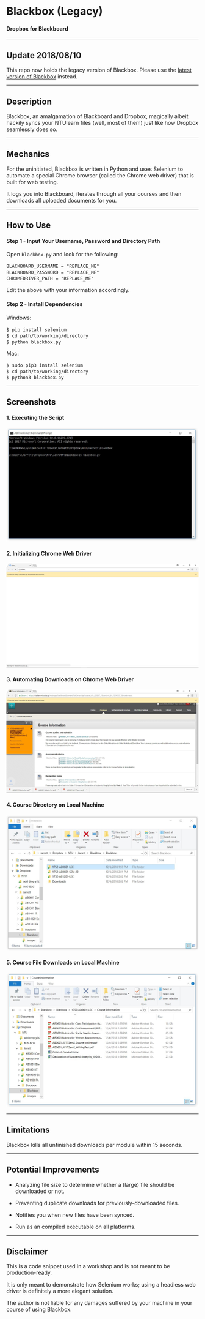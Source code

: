 # Blackbox (Legacy)
#### Dropbox for Blackboard

___

## **Update 2018/08/10**

This repo now holds the legacy version of Blackbox. Please use the [latest version of Blackbox](https://github.com/jarrettyeo/blackbox) instead.

___

## **Description**

Blackbox, an amalgamation of Blackboard and Dropbox, magically albeit hackily syncs your NTUlearn files (well, most of them) just like how Dropbox seamlessly does so.

___

## **Mechanics**

For the uninitiated, Blackbox is written in Python and uses Selenium to automate a special Chrome browser (called the Chrome web driver) that is built for web testing.

It logs you into Blackboard, iterates through all your courses and then downloads all uploaded documents for you.

___

## **How to Use**

#### Step 1 - Input Your Username, Password and Directory Path

Open ```blackbox.py``` and look for the following:

```
BLACKBOARD_USERNAME = "REPLACE_ME"
BLACKBOARD_PASSWORD = "REPLACE_ME"
CHROMEDRIVER_PATH = "REPLACE_ME"
```

Edit the above with your information accordingly.

#### Step 2 - Install Dependencies

Windows:

```
$ pip install selenium
$ cd path/to/working/directory
$ python blackbox.py
```

Mac:

```
$ sudo pip3 install selenium
$ cd path/to/working/directory
$ python3 blackbox.py
```

___

## **Screenshots**

#### 1. Executing the Script

![1.JPG](images/1.JPG?raw=true)

#### 2. Initializing Chrome Web Driver

![2.JPG](images/2.JPG?raw=true)

#### 3. Automating Downloads on Chrome Web Driver

![3.JPG](images/3.JPG?raw=true)

#### 4. Course Directory on Local Machine

![4.JPG](images/5.JPG?raw=true)

#### 5. Course File Downloads on Local Machine

![5.JPG](images/4.JPG?raw=true)

___

## **Limitations**

Blackbox kills all unfinished downloads per module within 15 seconds.

___

## **Potential Improvements**

- Analyzing file size to determine whether a (large) file should be downloaded or not.

- Preventing duplicate downloads for  previously-downloaded files.

- Notifies you when new files have been synced.

- Run as an compiled executable on all platforms.

___

## **Disclaimer**

This is a code snippet used in a workshop and is not meant to be production-ready.

It is only meant to demonstrate how Selenium works; using a headless web driver is definitely a more elegant solution.

The author is not liable for any damages suffered by your machine in your course of using Blackbox.
